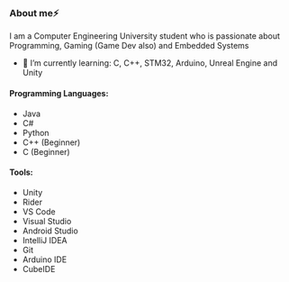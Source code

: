 ### About me⚡
I am a Computer Engineering University student who is passionate about Programming, Gaming (Game Dev also) and Embedded Systems


- 🌱 I’m currently learning: C, C++, STM32, Arduino, Unreal Engine and Unity

#### Programming Languages: 

- Java
- C#
- Python
- C++ (Beginner)
- C (Beginner)

#### Tools:
- Unity
- Rider
- VS Code
- Visual Studio
- Android Studio
- IntelliJ IDEA
- Git
- Arduino IDE
- CubeIDE



